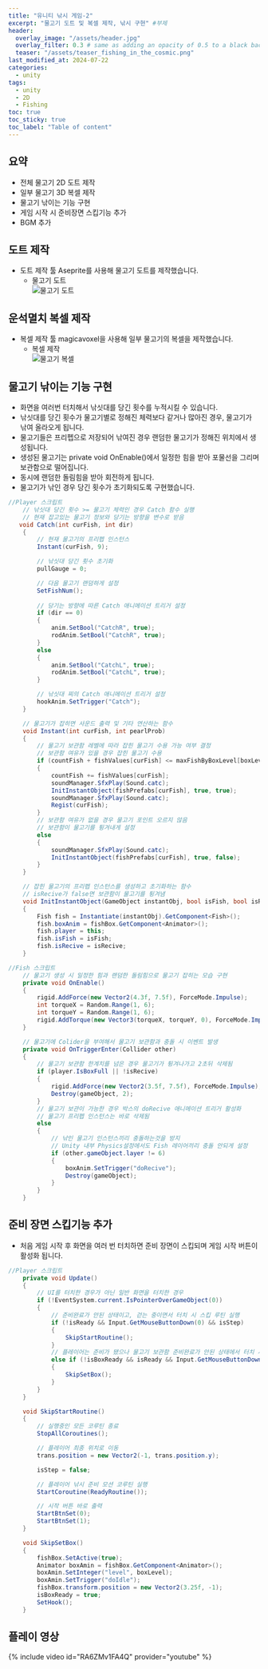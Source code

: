 ```yaml
---
title: "유니티 낚시 게임-2"
excerpt: "물고기 도트 및 복셀 제작, 낚시 구현" #부제
header:
  overlay_image: "/assets/header.jpg"
  overlay_filter: 0.3 # same as adding an opacity of 0.5 to a black background
  teaser: "/assets/teaser_fishing_in_the_cosmic.png"
last_modified_at: 2024-07-22
categories:
  - unity
tags:
  - unity
  - 2D
  - Fishing
toc: true
toc_sticky: true
toc_label: "Table of content"
---
```

## 요약
* 전체 물고기 2D 도트 제작
* 일부 물고기 3D 복셀 제작
* 물고기 낚이는 기능 구현
* 게임 시작 시 준비장면 스킵기능 추가
* BGM 추가

## 도트 제작
* 도트 제작 툴 Aseprite를 사용해 물고기 도트를 제작했습니다.  
  * 물고기 도트  
  ![물고기 도트](https://1drv.ms/i/c/e3d35b35c4a6215d/IQPrD-R87PIcQ59SJD5PAqlOAbIAlPYGDtGRHNx7TXBPr3E?width=180&height=180)  

## 운석멸치 복셀 제작
* 복셀 제작 툴 magicavoxel을 사용해 일부 물고기의 복셀을 제작했습니다.
  * 복셀 제작  
  ![물고기 복셀](https://1drv.ms/i/c/e3d35b35c4a6215d/IQNHxhVUPMUlSLOo3cURgiWeARe14j1wuQX764g3iNgpP7Q?width=660)  

## 물고기 낚이는 기능 구현
* 화면을 여러번 터치해서 낚싯대를 당긴 횟수를 누적시킬 수 있습니다.
* 낚싯대를 당긴 횟수가 물고기별로 정해진 체력보다 같거나 많아진 경우, 물고기가 낚여 올라오게 됩니다.
* 물고기들은 프리펩으로 저장되어 낚여진 경우 랜덤한 물고기가 정해진 위치에서 생성됩니다.
* 생성된 물고기는 private void OnEnable()에서 일정한 힘을 받아 포물선을 그리며 보관함으로 떨어집니다.
* 동시에 랜덤한 돌림힘을 받아 회전하게 됩니다.
* 물고기가 낚인 경우 당긴 횟수가 초기화되도록 구현했습니다.

```cs
//Player 스크립트
    // 낚싯대 당긴 횟수 >= 물고기 체력인 경우 Catch 함수 실행
    // 현재 잡고있는 물고기 정보와 당기는 방향을 변수로 받음
   void Catch(int curFish, int dir)
    {
        // 현재 물고기의 프리펩 인스턴스
        Instant(curFish, 9);

        // 낚싯대 당긴 횟수 초기화
        pullGauge = 0;

        // 다음 물고기 랜덤하게 설정
        SetFishNum();
        
        // 당기는 방향에 따른 Catch 애니메이션 트리거 설정
        if (dir == 0)
        {
            anim.SetBool("CatchR", true);
            rodAnim.SetBool("CatchR", true);
        }
        else
        {
            anim.SetBool("CatchL", true);
            rodAnim.SetBool("CatchL", true);
        }

        // 낚싯대 찌의 Catch 애니메이션 트리거 설정
        hookAnim.SetTrigger("Catch");
    }

    // 물고기가 잡히면 사운드 출력 및 기타 연산하는 함수
    void Instant(int curFish, int pearlProb)
    {
        // 물고기 보관함 레벨에 따라 잡힌 물고기 수용 가능 여부 결정
        // 보관함 여유가 있을 경우 잡힌 물고기 수용
        if (countFish + fishValues[curFish] <= maxFishByBoxLevel[boxLevel])
        {
            countFish += fishValues[curFish];
            soundManager.SfxPlay(Sound.catc);
            InitInstantObject(fishPrefabs[curFish], true, true);
            soundManager.SfxPlay(Sound.catc);
            Regist(curFish);
        }
        // 보관함 여유가 없을 경우 물고기 포인트 오르지 않음
        // 보관함이 물고기를 튕겨내게 설정
        else
        {
            soundManager.SfxPlay(Sound.catc);                
            InitInstantObject(fishPrefabs[curFish], true, false);
        }
    }

    // 잡힌 물고기의 프리펩 인스턴스를 생성하고 초기화하는 함수
    // isRecive가 false면 보관함이 물고기를 튕겨냄
    void InitInstantObject(GameObject instantObj, bool isFish, bool isRecive)
    {
        Fish fish = Instantiate(instantObj).GetComponent<Fish>();
        fish.boxAnim = fishBox.GetComponent<Animator>();
        fish.player = this;
        fish.isFish = isFish;
        fish.isRecive = isRecive;
    }
```
```cs
//Fish 스크립트
    // 물고기 생성 시 일정한 힘과 랜덤한 돌림힘으로 물고기 잡히는 모습 구현
    private void OnEnable()
    {
        rigid.AddForce(new Vector2(4.3f, 7.5f), ForceMode.Impulse);
        int torqueX = Random.Range(1, 6);
        int torqueY = Random.Range(1, 6);
        rigid.AddTorque(new Vector3(torqueX, torqueY, 0), ForceMode.Impulse);
    }

    // 물고기에 Colider을 부여해서 물고기 보관함과 충돌 시 이벤트 발생
    private void OnTriggerEnter(Collider other)
    {
        // 물고기 보관함 한계치를 넘은 경우 물고기가 튕겨나가고 2초뒤 삭제됨
        if (player.IsBoxFull || !isRecive)
        {
            rigid.AddForce(new Vector2(3.5f, 7.5f), ForceMode.Impulse);
            Destroy(gameObject, 2);
        }
        // 물고기 보관이 가능한 경우 박스의 doRecive 애니메이션 트리거 활성화
        // 물고기 프리펩 인스턴스는 바로 삭제됨
        else
        {
            // 낚인 물고기 인스턴스끼리 충돌하는것을 방지
            // Unity 내부 Physics설정에서도 Fish 레이어끼리 충돌 안되게 설정
            if (other.gameObject.layer != 6) 
            {
                boxAnim.SetTrigger("doRecive");
                Destroy(gameObject);
            }
        }
    }
```

## 준비 장면 스킵기능 추가
* 처음 게임 시작 후 화면을 여러 번 터치하면 준비 장면이 스킵되며 게임 시작 버튼이 활성화 됩니다.

```cs
//Player 스크립트
    private void Update()
    {
        // UI를 터치한 경우가 아닌 일반 화면을 터치한 경우
        if (!EventSystem.current.IsPointerOverGameObject(0))
        {
            // 준비완료가 안된 상태이고, 걷는 중이면서 터치 시 스킵 루틴 실행
            if (!isReady && Input.GetMouseButtonDown(0) && isStep)
            {
                SkipStartRoutine();
            }
            // 플레이어는 준비가 됐으나 물고기 보관함 준비완료가 안된 상태에서 터치 시 스킵 루틴 실행
            else if (!isBoxReady && isReady && Input.GetMouseButtonDown(0))
            {
                SkipSetBox();
            }
        }
    }

    void SkipStartRoutine()
    {
        // 실행중인 모든 코루틴 종료
        StopAllCoroutines();

        // 플레이어 최종 위치로 이동
        trans.position = new Vector2(-1, trans.position.y);

        isStep = false;

        // 플레이어 낚시 준비 모션 코루틴 실행
        StartCoroutine(ReadyRoutine());

        // 시작 버튼 바로 출력
        StartBtnSet(0);
        StartBtnSet(1);
    }

    void SkipSetBox()
    {
        fishBox.SetActive(true);
        Animator boxAmin = fishBox.GetComponent<Animator>();
        boxAmin.SetInteger("level", boxLevel);
        boxAmin.SetTrigger("doIdle");
        fishBox.transform.position = new Vector2(3.25f, -1);
        isBoxReady = true;
        SetHook();
    }
```

## 플레이 영상
{% include video id="RA6ZMv1FA4Q" provider="youtube" %}

<!--
왼쪽 정렬 (Default).
{: .text-left}
중앙 정렬
{: .text-center}
오른쪽 정렬
{: .text-right}

마크다운은 줄바꿈을 인식하지 않는다.

줄바꿈을 하기 위해서는 라인 끝에 스페이스를 2번 표기해야 한다.

여러가지 강조 표시 
(기울이기) *single asterisks*, _single underscores_, (굵은글씨) **double asterisks**, __double underscores__, (삭선) ~~cancelline~~

글머리 달기 # 문자 사용
# This is a H1
## This is a H2
### This is a H3

인용문 (단계별 깊이) > 블럭 인용 문자를 사용
ex)
> This is a first blockqute.
>> This is a second blockqute.
>>> This is a third blockqute.

줄바꿈 특수문자 (검은원, 흰색원, 검은네모순서 줄바꿈 특수문자로 출력됨, * 말고 +, -로 써도됨)
* 과자
  * 라면
    * 사탕

코드 인용

일반 코드
```
function test() {
  console.log("notice the blank line before this function?");
}
```
언어별 하이라이트 적용 코드
(루비)
```ruby
require 'redcarpet'
markdown = Redcarpet.new("Hello World!")
puts markdown.to_html
```
(C)
```c
int main() {
  int y = SOME_MACRO_REFERENCE;
  int x = 5 + 6;
  cout << "Hello World! " << x << std::endl();
}
```

(C++)
```cpp
int main() {
  int y = SOME_MACRO_REFERENCE;
  int x = 5 + 6;
  cout << "Hello World! " << x << std::endl();
}
```

(Python)
```python
s = "Python syntax highlighting"
print s
```

수평선 만들기 (아무거나 다됨)
* * *
***
*****
- - -
---------------------------------------

링크
- 링크 표시법 : [Title](link)
ex)
[Google 페이지 링크](https://google.com)
문장 : Google 페이지 링크, 실제 하이퍼링크 : https://google.com로 출력

- 주소 직접 표시법
ex)
<https://google.com>
링크에 하이퍼링크된 후 출력

이미지 삽입
ex)
![](https://devinlife.com/assets/images/bio-photo-keyboard-small.jpg)

이미지 정렬
-가운데 정렬
![](https://devinlife.com/assets/images/bio-photo-keyboard-small.jpg){: .align-center}

표만들기
- 내용 가운데 정렬
| 항목 | 가격 | 개수 |
|:---:|:----:|:----|
| 라면 | 800원 | 10개 |
| 과자 | 900원 | 20개 |

- 내용 좌측/중앙/우측 정렬
| 항목 | 가격 | 개수 |
|:----|:----:|----:|
| 라면 | 800원 | 10개 |
| 과자 | 900원 | 20개 |

-->
